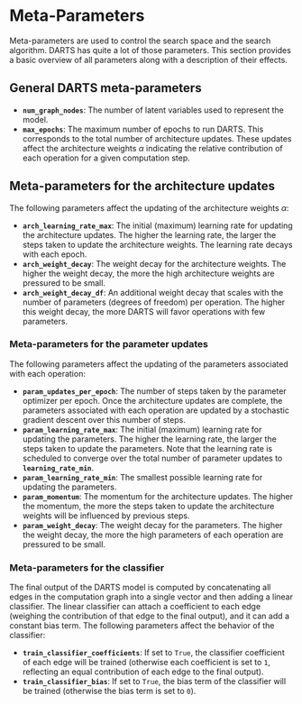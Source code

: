 # Meta-Parameters

Meta-parameters are used to control the search space and the search algorithm. DARTS has quite a lot of those parameters. This section provides a basic overview of all parameters along with a description of their effects. 

## General DARTS meta-parameters

- **`num_graph_nodes`**: The number of latent variables used to represent the model.
- **`max_epochs`**: The maximum number of epochs to run DARTS. This corresponds to the total number of architecture updates. These updates affect the architecture weights $\alpha$ indicating the relative contribution of each operation for a given computation step.

## Meta-parameters for the architecture updates
The following parameters affect the updating of the architecture weights $\alpha$:

- **`arch_learning_rate_max`**: The initial (maximum) learning rate for updating the architecture updates. The higher the learning rate, the larger the steps taken to update the architecture weights. The learning rate decays with each epoch.
- **`arch_weight_decay`**: The weight decay for the architecture weights. The higher the weight decay, the more the high architecture weights are pressured to be small.
- **`arch_weight_decay_df`**: An additional weight decay that scales with the number of parameters (degrees of freedom) per operation. The higher this weight decay, the more DARTS will favor operations with few parameters.

### Meta-parameters for the parameter updates
The following parameters affect the updating of the parameters associated with each operation:

- **`param_updates_per_epoch`**: The number of steps taken by the parameter optimizer per epoch. Once the architecture updates are complete, the parameters associated with each operation are updated by a stochastic gradient descent over this number of steps.
- **`param_learning_rate_max`**: The initial (maximum) learning rate for updating the parameters. The higher the learning rate, the larger the steps taken to update the parameters. Note that the learning rate is scheduled to converge over the total number of parameter updates to **`learning_rate_min`**.
- **`param_learning_rate_min`**: The smallest possible learning rate for updating the parameters.
- **`param_momentum`**: The momentum for the architecture updates. The higher the momentum, the more the steps taken to update the architecture weights will be influenced by previous steps.
- **`param_weight_decay`**: The weight decay for the parameters. The higher the weight decay, the more the high parameters of each operation are pressured to be small.

### Meta-parameters for the classifier
The final output of the DARTS model is computed by concatenating all edges in the computation graph into a single vector and then adding a linear classifier. The linear classifier can attach a coefficient to each edge (weighing the contribution of that edge to the final output), and it can add a constant bias term. The following parameters affect the behavior of the classifier:

- **`train_classifier_coefficients`**: If set to `True`, the classifier coefficient of each edge will be trained (otherwise each coefficient is set to `1`, reflecting an equal contribution of each edge to the final output).
- **`train_classifier_bias`**: If set to `True`, the bias term of the classifier will be trained (otherwise the bias term is set to `0`).
